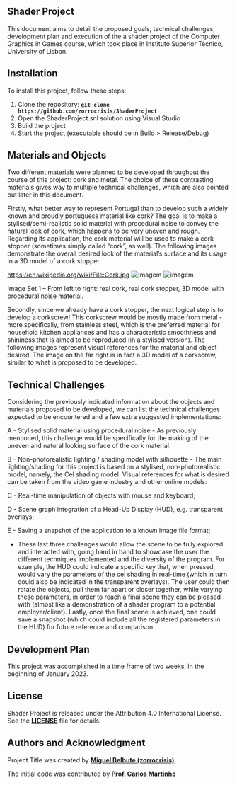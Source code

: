 ## **Shader Project**

This document aims to detail the proposed goals, technical challenges, development plan and execution of the a shader project of the Computer Graphics in Games course, which took place in Instituto Superior Técnico, University of Lisbon.


## **Installation**

To install this project, follow these steps:

1. Clone the repository: **`git clone https://github.com/zorrocrisis/ShaderProject`**
2. Open the ShaderProject.snl solution using Visual Studio
4. Build the project
5. Start the project (executable should be in Build > Release/Debug)

## **Materials and Objects**

Two different materials were planned to be developed throughout the course of this project: cork and metal. The choice of these contrasting materials gives way to multiple technical challenges, which are also pointed out later in this document.

Firstly, what better way to represent Portugal than to develop such a widely known and proudly portuguese material like cork? The goal is to make a stylised/semi-realistic solid material with procedural noise to convey
the natural look of cork, which happens to be very uneven and rough. Regarding its application, the cork material will be used to make a cork stopper (sometimes simply called “cork”, as well). The following images demonstrate the overall desired look of the material’s surface and its usage in a 3D model of a cork stopper.

https://en.wikipedia.org/wiki/File:Cork.jpg
![imagem](https://github.com/zorrocrisis/ShaderProject/assets/118909502/55e3e966-dfe2-4684-88bf-cf8f6934cc67)
![imagem](https://github.com/zorrocrisis/ShaderProject/assets/118909502/c530acfd-91ac-4472-b80c-f06f5cc6ae83)

Image Set 1 – From left to right: real cork, real cork stopper, 3D model with procedural noise material.

Secondly, since we already have a cork stopper, the next logical step is to develop a corkscrew! This corkscrew would be mostly made from metal - more specifically, from stainless steel, which is the preferred material for household kitchen appliances and has a characteristic smoothness and shininess that is aimed to be reproduced (in a stylised version). The following images represent visual references for the material and object desired. The image on the far right is in fact a 3D model of a corkscrew, similar to what is proposed to be developed.

## **Technical Challenges**

Considering the previously indicated information about the objects and materials proposed to be developed, we can list the technical challenges expected to be encountered and a few extra suggested implementations:

A - Stylised solid material using procedural noise - As previously mentioned, this challenge would be specifically for the making of the uneven and natural looking surface of the cork material.

B - Non-photorealistic lighting / shading model with silhouette - The main lighting/shading for this project is based on a stylised, non-photorealistic model, namely, the Cel shading model. Visual references for what is desired can be taken from the video game industry and other online models:

C - Real-time manipulation of objects with mouse and keyboard;

D - Scene graph integration of a Head-Up Display (HUD), e.g. transparent overlays;

E - Saving a snapshot of the application to a known image file format;

+ These last three challenges would allow the scene to be fully explored and interacted with, going hand in hand to showcase the user the different techniques implemented and the diversity of the program. For example, the HUD could indicate a specific key that, when pressed, would vary the parameters of the cel shading in real-time (which in turn could also be indicated in the transparent overlays). The user could then rotate the objects, pull them far apart or closer together, while varying these parameters, in order to reach a final scene they can be pleased with (almost like a demonstration of a shader program to a potential employer/client). Lastly, once the final scene is achieved, one could save a snapshot (which could include all the registered parameters in the HUD) for future reference and comparison.


## **Development Plan**
This project was accomplished in a time frame of two weeks, in the beginning of January 2023.


## **License**

Shader Project is released under the Attribution 4.0 International License. See the **[LICENSE](https://creativecommons.org/licenses/by/4.0/)** file for details.

## **Authors and Acknowledgment**

Project Title was created by **[Miguel Belbute (zorrocrisis)](https://github.com/zorrocrisis)**.

The initial code was contributed by **[Prof. Carlos Martinho](https://fenix.tecnico.ulisboa.pt/homepage/ist14181)**

